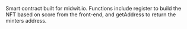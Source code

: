 Smart contract built for midwit.io. Functions include register to build the NFT based on score from the front-end, and getAddress to return the minters address.
